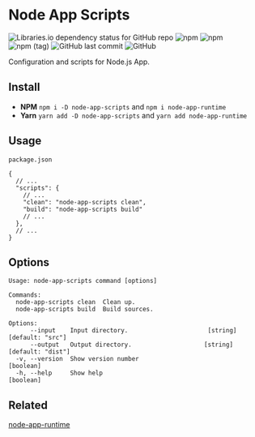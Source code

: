 # Node App Scripts

![Libraries.io dependency status for GitHub repo](https://img.shields.io/librariesio/github/SadraSamadi/node-app-scripts)
![npm](https://img.shields.io/npm/dw/node-app-scripts)
![npm](https://img.shields.io/npm/v/node-app-scripts)
![npm (tag)](https://img.shields.io/npm/v/node-app-scripts/beta)
![GitHub last commit](https://img.shields.io/github/last-commit/SadraSamadi/node-app-scripts)
![GitHub](https://img.shields.io/github/license/SadraSamadi/node-app-scripts)

Configuration and scripts for Node.js App.

## Install

- **NPM** `npm i -D node-app-scripts` and `npm i node-app-runtime`
- **Yarn** `yarn add -D node-app-scripts` and `yarn add node-app-runtime`

## Usage

`package.json`
```json5
{
  // ...
  "scripts": {
    // ...
    "clean": "node-app-scripts clean",
    "build": "node-app-scripts build"
    // ...
  },
  // ...
}
```

## Options

```text
Usage: node-app-scripts command [options]

Commands:
  node-app-scripts clean  Clean up.
  node-app-scripts build  Build sources.

Options:
      --input    Input directory.                      [string] [default: "src"]
      --output   Output directory.                    [string] [default: "dist"]
  -v, --version  Show version number                                   [boolean]
  -h, --help     Show help                                             [boolean]
```

## Related

[node-app-runtime](https://github.com/SadraSamadi/node-app-runtime)
